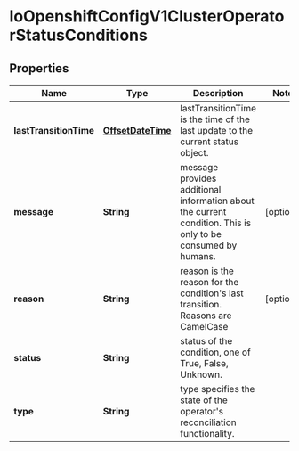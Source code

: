 
# IoOpenshiftConfigV1ClusterOperatorStatusConditions

## Properties
Name | Type | Description | Notes
------------ | ------------- | ------------- | -------------
**lastTransitionTime** | [**OffsetDateTime**](OffsetDateTime.md) | lastTransitionTime is the time of the last update to the current status object. | 
**message** | **String** | message provides additional information about the current condition. This is only to be consumed by humans. |  [optional]
**reason** | **String** | reason is the reason for the condition&#39;s last transition.  Reasons are CamelCase |  [optional]
**status** | **String** | status of the condition, one of True, False, Unknown. | 
**type** | **String** | type specifies the state of the operator&#39;s reconciliation functionality. | 



